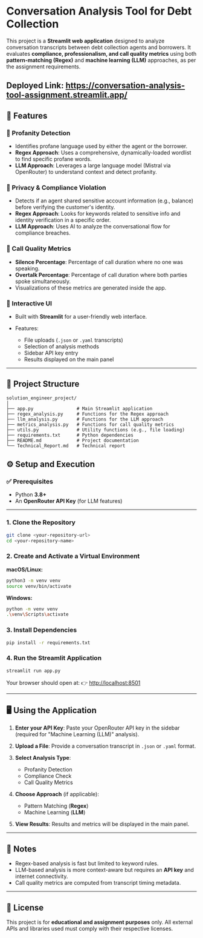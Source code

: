 # Conversation Analysis Tool for Debt Collection

This project is a **Streamlit web application** designed to analyze conversation transcripts between debt collection agents and borrowers.
It evaluates **compliance, professionalism, and call quality metrics** using both **pattern-matching (Regex)** and **machine learning (LLM)** approaches, as per the assignment requirements.

Deployed Link: https://conversation-analysis-tool-assignment.streamlit.app/
---

## 🚀 Features

### 🔹 Profanity Detection

* Identifies profane language used by either the agent or the borrower.
* **Regex Approach**: Uses a comprehensive, dynamically-loaded wordlist to find specific profane words.
* **LLM Approach**: Leverages a large language model (Mistral via OpenRouter) to understand context and detect profanity.

### 🔹 Privacy & Compliance Violation

* Detects if an agent shared sensitive account information (e.g., balance) before verifying the customer's identity.
* **Regex Approach**: Looks for keywords related to sensitive info and identity verification in a specific order.
* **LLM Approach**: Uses AI to analyze the conversational flow for compliance breaches.

### 🔹 Call Quality Metrics

* **Silence Percentage**: Percentage of call duration where no one was speaking.
* **Overtalk Percentage**: Percentage of call duration where both parties spoke simultaneously.
* Visualizations of these metrics are generated inside the app.

### 🔹 Interactive UI

* Built with **Streamlit** for a user-friendly web interface.
* Features:

  * File uploads (`.json` or `.yaml` transcripts)
  * Selection of analysis methods
  * Sidebar API key entry
  * Results displayed on the main panel

---

## 📂 Project Structure

```
solution_engineer_project/
│
├── app.py                # Main Streamlit application
├── regex_analysis.py     # Functions for the Regex approach
├── llm_analysis.py       # Functions for the LLM approach
├── metrics_analysis.py   # Functions for call quality metrics
├── utils.py              # Utility functions (e.g., file loading)
├── requirements.txt      # Python dependencies
├── README.md             # Project documentation
└── Technical_Report.md   # Technical report
```

## ⚙️ Setup and Execution

### ✅ Prerequisites

* Python **3.8+**
* An **OpenRouter API Key** (for LLM features)

---

### 1. Clone the Repository

```bash
git clone <your-repository-url>
cd <your-repository-name>
```

### 2. Create and Activate a Virtual Environment

**macOS/Linux:**

```bash
python3 -m venv venv
source venv/bin/activate
```

**Windows:**

```bash
python -m venv venv
.\venv\Scripts\activate
```

### 3. Install Dependencies

```bash
pip install -r requirements.txt
```

### 4. Run the Streamlit Application

```bash
streamlit run app.py
```

Your browser should open at:
👉 [http://localhost:8501](http://localhost:8501)

---

## 🖥️ Using the Application

1. **Enter your API Key**: Paste your OpenRouter API key in the sidebar (required for "Machine Learning (LLM)" analysis).
2. **Upload a File**: Provide a conversation transcript in `.json` or `.yaml` format.
3. **Select Analysis Type**:

   * Profanity Detection
   * Compliance Check
   * Call Quality Metrics
4. **Choose Approach** (if applicable):

   * Pattern Matching (**Regex**)
   * Machine Learning (**LLM**)
5. **View Results**: Results and metrics will be displayed in the main panel.

---

## 📌 Notes

* Regex-based analysis is fast but limited to keyword rules.
* LLM-based analysis is more context-aware but requires an **API key** and internet connectivity.
* Call quality metrics are computed from transcript timing metadata.

---

## 📝 License

This project is for **educational and assignment purposes** only.
All external APIs and libraries used must comply with their respective licenses.
